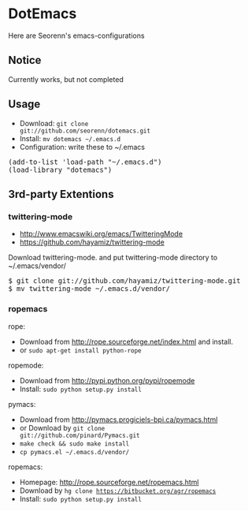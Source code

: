 DotEmacs
========

Here are Seorenn's emacs-configurations

Notice
------

Currently works, but not completed

Usage
-----

* Download: <code>git clone git://github.com/seorenn/dotemacs.git</code>
* Install: <code>mv dotemacs ~/.emacs.d</code>
* Configuration: write these to ~/.emacs

<pre>
(add-to-list 'load-path "~/.emacs.d")
(load-library "dotemacs")
</pre>

3rd-party Extentions
--------------------

### twittering-mode

* <http://www.emacswiki.org/emacs/TwitteringMode>
* <https://github.com/hayamiz/twittering-mode>

Download twittering-mode. and put twittering-mode directory to ~/.emacs/vendor/

<pre>
$ git clone git://github.com/hayamiz/twittering-mode.git
$ mv twittering-mode ~/.emacs.d/vendor/
</pre>

### ropemacs

rope:

* Download from <http://rope.sourceforge.net/index.html> and install.
* or <code>sudo apt-get install python-rope</code>

ropemode:

* Download from <http://pypi.python.org/pypi/ropemode>
* Install: <code>sudo python setup.py install</code>

pymacs:

* Download from <http://pymacs.progiciels-bpi.ca/pymacs.html>
* or Download by <code>git clone git://github.com/pinard/Pymacs.git</code>
* <code>make check && sudo make install</code>
* <code>cp pymacs.el ~/.emacs.d/vendor/</code>

ropemacs:

* Homepage: <http://rope.sourceforge.net/ropemacs.html>
* Download by <code>hg clone https://bitbucket.org/agr/ropemacs</code>
* Install: <code>sudo python setup.py install</code>